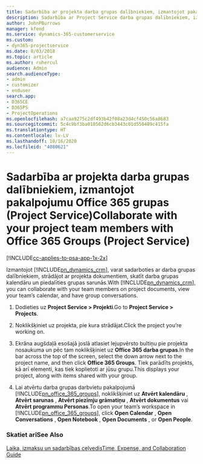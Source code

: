 ```yaml
---
title: Sadarbība ar projekta darba grupas dalībniekiem, izmantojot pakalpojumu Office 365 grupas
description: Sadarbība ar Project Service darba grupas dalībniekiem, izmantojot pakalpojumu Office 365 grupas
author: JohnPBurrows
manager: kfend
ms.service: dynamics-365-customerservice
ms.custom:
- dyn365-projectservice
ms.date: 8/03/2018
ms.topic: article
ms.author: ruhercul
audience: Admin
search.audienceType:
- admin
- customizer
- enduser
search.app:
- D365CE
- D365PS
- ProjectOperations
ms.openlocfilehash: a7caa9275c2df493b42f08a23d4cf450c56a8683
ms.sourcegitcommit: 5c4c9bf3ba018562d6cb3443c01d550489c415fa
ms.translationtype: HT
ms.contentlocale: lv-LV
ms.lasthandoff: 10/16/2020
ms.locfileid: "4080621"
---
```

# <a name="collaborate-with-your-project-team-members-with-office-365-groups-project-service"></a><span data-ttu-id="cd743-103">Sadarbība ar projekta darba grupas dalībniekiem, izmantojot pakalpojumu Office 365 grupas (Project Service)</span><span class="sxs-lookup"><span data-stu-id="cd743-103">Collaborate with your project team members with Office 365 Groups (Project Service)</span></span>

[!INCLUDE[cc-applies-to-psa-app-1x-2x](../includes/cc-applies-to-psa-app-1x-2x.md)]

<span data-ttu-id="cd743-104">Izmantojot [!INCLUDE[pn_dynamics_crm](../includes/pn-dynamics-crm.md)], varat sadarboties ar darba grupas dalībniekiem, strādājot ar projekta dokumentiem, skatīt darba grupas kalendāru un piedalīties grupas sarunās.</span><span class="sxs-lookup"><span data-stu-id="cd743-104">With [!INCLUDE[pn_dynamics_crm](../includes/pn-dynamics-crm.md)], you can collaborate with your team members on project documents, view your team’s calendar, and have group conversations.</span></span>  
  
1. <span data-ttu-id="cd743-105">Dodieties uz **Project Service > Projekti**.</span><span class="sxs-lookup"><span data-stu-id="cd743-105">Go to **Project Service > Projects**.</span></span>  
  
2. <span data-ttu-id="cd743-106">Noklikšķiniet uz projekta, pie kura strādājat.</span><span class="sxs-lookup"><span data-stu-id="cd743-106">Click the project you’re working on.</span></span>  
  
3. <span data-ttu-id="cd743-107">Ekrāna augšdaļā esošajā joslā atlasiet lejupvērsto bultiņu pie projekta nosaukuma un pēc tam noklikšķiniet uz **Office 365 darba grupas**.</span><span class="sxs-lookup"><span data-stu-id="cd743-107">In the bar across the top of the screen, select the down arrow next to the project name, and then click **Office 365 Groups**.</span></span> <span data-ttu-id="cd743-108">Tiek parādīts projekts, kā arī elementi, kas tiek koplietoti ar jūsu grupu.</span><span class="sxs-lookup"><span data-stu-id="cd743-108">This displays your project, along with items shared with your group.</span></span>  
  
4. <span data-ttu-id="cd743-109">Lai atvērtu darba grupas darbvietu pakalpojumā [!INCLUDE[pn_office_365_groups](../includes/pn-office-365-groups.md)], noklikšķiniet uz **Atvērt kalendāru** , **Atvērt sarunas** , **Atvērt piezīmju grāmatiņu** , **Atvērt dokumentus** vai **Atvērt programmu Personas**.</span><span class="sxs-lookup"><span data-stu-id="cd743-109">To open your team’s workspace in [!INCLUDE[pn_office_365_groups](../includes/pn-office-365-groups.md)], click **Open Calendar** , **Open Conversations** , **Open Notebook** , **Open Documents** , or **Open People**.</span></span>  
  
### <a name="see-also"></a><span data-ttu-id="cd743-110">Skatiet arī</span><span class="sxs-lookup"><span data-stu-id="cd743-110">See Also</span></span>  
 [<span data-ttu-id="cd743-111">Laika, izmaksu un sadarbības ceļvedis</span><span class="sxs-lookup"><span data-stu-id="cd743-111">Time, Expense, and Collaboration Guide</span></span>](../psa/time-expense-collaboration-guide.md)
